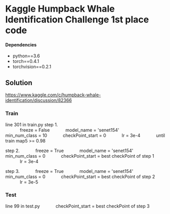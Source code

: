 # Kaggle Humpback Whale Identification Challenge  1st place code


#### Dependencies
- python==3.6
- torch==0.4.1
- torchvision==0.2.1


## Solution
https://www.kaggle.com/c/humpback-whale-identification/discussion/82366



### Train
line 301 in train.py
step 1.  
&ensp;&ensp;&ensp;&ensp;&ensp;&ensp;            freeze = False
&ensp;&ensp;&ensp;&ensp;&ensp;&ensp;               model_name = 'senet154'
&ensp;&ensp;&ensp;&ensp;&ensp;&ensp;               min_num_class = 10
&ensp;&ensp;&ensp;&ensp;&ensp;&ensp;             checkPoint_start = 0
&ensp;&ensp;&ensp;&ensp;&ensp;&ensp;             lr = 3e-4
&ensp;&ensp;&ensp;&ensp;&ensp;&ensp;             until train map5 >= 0.98

step 2.
&ensp;&ensp;&ensp;&ensp;&ensp;&ensp;             freeze = True
 &ensp;&ensp;&ensp;&ensp;&ensp;&ensp;            model_name = 'senet154'
  &ensp;&ensp;&ensp;&ensp;&ensp;&ensp;           min_num_class = 0
    &ensp;&ensp;&ensp;&ensp;&ensp;&ensp;         checkPoint_start = best checkPoint of step 1
     &ensp;&ensp;&ensp;&ensp;&ensp;&ensp;        lr = 3e-4

step 3.
&ensp;&ensp;&ensp;&ensp;&ensp;&ensp;             freeze = True
 &ensp;&ensp;&ensp;&ensp;&ensp;&ensp;       model_name = 'senet154'
   &ensp;&ensp;&ensp;&ensp;&ensp;&ensp;     min_num_class = 0
   &ensp;&ensp;&ensp;&ensp;&ensp;&ensp;     checkPoint_start = best checkPoint of step 2
   &ensp;&ensp;&ensp;&ensp;&ensp;&ensp;     lr = 3e-5

### Test
line 99 in test.py
&ensp;&ensp;&ensp;&ensp;&ensp;&ensp;       checkPoint_start = best checkPoint of step 3

